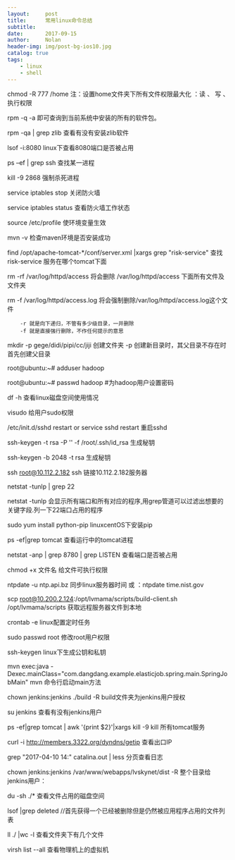 ```yaml
---
layout:     post
title:      常用linux命令总结
subtitle:   
date:       2017-09-15
author:     Nolan
header-img: img/post-bg-ios10.jpg
catalog: true
tags:
    - linux
    - shell
---
```


chmod -R  777  /home    注：设置home文件夹下所有文件权限最大化 ：读 、 写 、执行权限

rpm -q -a       即可查询到当前系统中安装的所有的软件包。 

rpm -qa | grep zlib   查看有没有安装zlib软件

lsof -i:8080   linux下查看8080端口是否被占用

ps –ef | grep ssh 查找某一进程

kill -9 2868  强制杀死进程

service iptables stop   关闭防火墙

service iptables status  查看防火墙工作状态

source  /etc/profile   使环境变量生效

mvn -v  检查maven环境是否安装成功

find /opt/apache-tomcat-*/conf/server.xml |xargs grep "risk-service"      查找 risk-service 服务在哪个tomcat下面

rm -rf /var/log/httpd/access       将会删除 /var/log/httpd/access 下面所有文件及文件夹

rm -f /var/log/httpd/access.log       将会强制删除/var/log/httpd/access.log这个文件

        -r 就是向下递归，不管有多少级目录，一并删除
        -f 就是直接强行删除，不作任何提示的意思

mkdir -p gege/didi/pipi/cc/jiji     创建文件夹     -p 创建新目录时，其父目录不存在时首先创建父目录

root@ubuntu:~# adduser hadoop

root@ubuntu:~# passwd hadoop #为hadoop用户设置密码

df -h  查看linux磁盘空间使用情况

visudo   给用户sudo权限

/etc/init.d/sshd restart   or   service  sshd restart     重启sshd

ssh-keygen  -t rsa -P '' -f /root/.ssh/id_rsa     生成秘钥

ssh-keygen -b 2048 -t rsa          生成秘钥

ssh root@10.112.2.182    ssh 链接10.112.2.182服务器

netstat -tunlp | grep 22

netstat -tunlp 会显示所有端口和所有对应的程序,用grep管道可以过滤出想要的关键字段.列一下22端口占用的程序

sudo yum install python-pip  linuxcentOS下安装pip

ps -ef|grep tomcat    查看运行中的tomcat进程

netstat -anp | grep 8780 | grep LISTEN     查看端口是否被占用

chmod +x  文件名                    给文件可执行权限

ntpdate -u ntp.api.bz   同步linux服务器时间   或  ：ntpdate time.nist.gov

scp root@10.200.2.124:/opt/lvmama/scripts/build-client.sh /opt/lvmama/scripts   获取远程服务器文件到本地

crontab -e  linux配置定时任务

sudo passwd root  修改root用户权限

ssh-keygen   linux下生成公钥和私钥 

mvn exec:java -Dexec.mainClass="com.dangdang.example.elasticjob.spring.main.SpringJobMain"   mvn 命令行启动main方法

chown jenkins:jenkins ./build -R   build文件夹为jenkins用户授权

su jenkins 查看有没有jenkins用户

ps -ef|grep tomcat | awk '{print $2}'|xargs kill -9  kill 所有tomcat服务

curl -i http://members.3322.org/dyndns/getip   查看出口IP

grep "2017-04-10 14:" catalina.out | less 分页查看日志


chown jenkins:jenkins /var/www/webapps/lvskynet/dist -R   整个目录给jenkins用户：

du -sh ./* 查看文件占用的磁盘空间

lsof |grep deleted   //首先获得一个已经被删除但是仍然被应用程序占用的文件列表

ll ./ |wc -l 查看文件夹下有几个文件

virsh list --all   查看物理机上的虚拟机